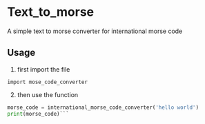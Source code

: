 # Text_to_morse

 A simple text to morse converter for international morse code
 
 ## Usage
 
 1. first import the file
 
`import mose_code_converter`

2. then use the function 

```python
morse_code = international_morse_code_converter('hello world')
print(morse_code)```
